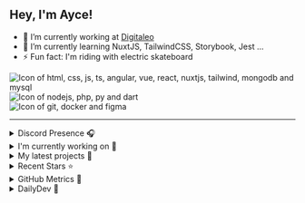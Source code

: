 ## Hey, I'm Ayce!

- 🔭 I’m currently working at <a href="https://www.digitaleo.com/">Digitaleo</a>
- 🌱 I’m currently learning NuxtJS, TailwindCSS, Storybook, Jest ...
- ⚡ Fun fact: I'm riding with electric skateboard

<div>
  <img src="https://skillicons.dev/icons?i=html,css,js,ts,angular,vue,react,nuxtjs,tailwind,mongodb,mysql" alt="Icon of html, css, js, ts, angular, vue, react, nuxtjs, tailwind, mongodb and mysql">
</div>
<div>
  <img src="https://skillicons.dev/icons?i=nodejs,php,py,dart" alt="Icon of nodejs, php, py and dart">
</div>
<div>
  <img src="https://skillicons.dev/icons?i=git,docker,figma" alt="Icon of git, docker and figma">
</div>


<hr>

<details>
  <summary>Discord Presence 🎧️</summary>
  
  [![Discord Presence](https://lanyard.cnrad.dev/api/538785123987095556)](https://discord.com/users/538785123987095556)
</details>

<details>
  <summary>I'm currently working on 👷</summary>
  

- [skills/secure-code-game](https://github.com/skills/secure-code-game) - A GitHub Security Lab initiative, providing an in-repo learning experience, where learners secure intentionally vulnerable code. (1 day ago)
- [Ayce45/skills-secure-code-game](https://github.com/Ayce45/skills-secure-code-game) - Spot and fix vulnerable patterns in real-world code, build security into your workflows, and understand security alerts generated against your code. (1 day ago)
- [Ayce45/skills-copilot-codespaces-vscode](https://github.com/Ayce45/skills-copilot-codespaces-vscode) - Develop with AI-powered code suggestions using GitHub Copilot and VS Code (5 days ago)
- [Ayce45/decentralize-steam](https://github.com/Ayce45/decentralize-steam) - An Decentralize Steam App in Web3 (5 days ago)
- [Ayce45/skills-publish-packages](https://github.com/Ayce45/skills-publish-packages) - Use GitHub Actions to publish your project to a Docker image. (1 week ago)
</details>

<details>
  <summary>My latest projects 🌱</summary>
  

- [Ayce45/skills-secure-code-game](https://github.com/Ayce45/skills-secure-code-game) - Spot and fix vulnerable patterns in real-world code, build security into your workflows, and understand security alerts generated against your code.
- [Ayce45/skills-copilot-codespaces-vscode](https://github.com/Ayce45/skills-copilot-codespaces-vscode) - Develop with AI-powered code suggestions using GitHub Copilot and VS Code
- [Ayce45/skills-publish-packages](https://github.com/Ayce45/skills-publish-packages) - Use GitHub Actions to publish your project to a Docker image.
- [Ayce45/skills-review-pull-requests](https://github.com/Ayce45/skills-review-pull-requests) - Collaborate and work together on GitHub.
- [Ayce45/skills-test-with-actions](https://github.com/Ayce45/skills-test-with-actions) - Create workflows that enable you to use Continuous Integration (CI) for your projects.
</details>

<details>
  <summary>Recent Stars ⭐</summary>
  

- [obadmatar/remove-linkedin-connection](https://github.com/obadmatar/remove-linkedin-connection) - Remove Linkedin connection with single click (1 week ago)
- [KonradIT/goprowifihack](https://github.com/KonradIT/goprowifihack) - Unofficial GoPro WiFi API Documentation - HTTP GET requests for commands, status, livestreaming and media query. (2 years ago)
- [dailydotdev/daily](https://github.com/dailydotdev/daily) - daily.dev is a professional network for developers to learn, collaborate, and grow together 👩🏽‍💻 👨‍💻 (2 years ago)
- [nrwl/nx](https://github.com/nrwl/nx) - Build system, optimized for monorepos, with plugins for popular frameworks and tools and advanced CI capabilities including caching and distribution. (2 years ago)
- [jacebrowning/memegen](https://github.com/jacebrowning/memegen) - The free and open source API to generate memes. (2 years ago)
</details>

<details>
  <summary>GitHub Metrics 🌊</summary>
  
  <img align="center" src="/github-metrics.svg" alt="Metrics" width="400">
</details>

<details>
  <summary>DailyDev 📖</summary>
  
  <a href="https://app.daily.dev/ayce"><img src="https://api.daily.dev/devcards/6f27abf04ef249b1a106e3ddb7e7cda4.png?r=tkh" width="400" alt="Evan JUGE's Dev Card"/></a>
</details>
